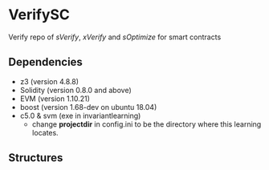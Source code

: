 # VerifySC
Verify repo of *sVerify*, *xVerify* and *sOptimize* for smart contracts


## Dependencies
- z3 (version 4.8.8)
- Solidity (version 0.8.0 and above)
- EVM (version 1.10.21)
- boost (version 1.68-dev on ubuntu 18.04)
- c5.0 & svm (exe in invariantlearning)
  - change **projectdir** in config.ini to be the directory where this learning locates.


## Structures